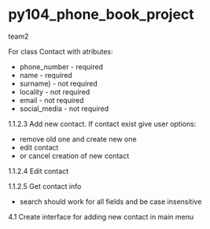 # py104_phone_book_project
team2

For class Contact with atributes:
  - phone_number  - required
  - name          - required
  - surname)      - not required
  - locality      - not required
  - email         - not required
  - social_media  - not required

1.1.2.3 Add new contact. If contact exist give user options: 
  - remove old one and create new one
  - edit contact
  - or cancel creation of new contact

1.1.2.4 Edit contact

1.1.2.5 Get contact info
  - search should work for all fields and be case insensitive

4.1 Create interface for adding new contact in main menu
